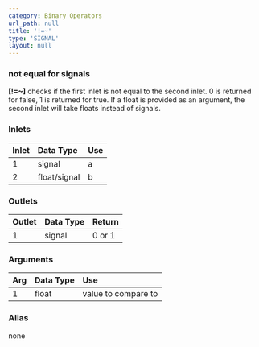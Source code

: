 ```yaml
---
category: Binary Operators
url_path: null
title: '!=~'
type: 'SIGNAL'
layout: null
---
```


### not equal for signals

**[!=~]** checks if the first inlet is not equal to the second inlet. 0 is returned for false, 1 is returned for true. If a float is provided as an argument, the second inlet will take floats instead of signals.

### Inlets

| Inlet | Data Type    | Use      |
|:------|:-------------|:---------|
| 1     | signal       | a        |
| 2     | float/signal | b        |

### Outlets

| Outlet | Data Type | Return    |
|:-------|:----------|:----------|
| 1      | signal    | 0 or 1    |

### Arguments

| Arg | Data Type | Use                  |
|:----|:----------|:---------------------|
| 1   | float     | value to compare to  |

### Alias 

none
